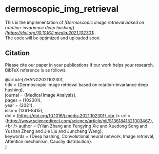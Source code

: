 # dermoscopic_img_retrieval
This is the implementation of *[Dermoscopic image retrieval based on rotation-invariance deep hashing] (https://doi.org/10.1016/j.media.2021.102301)*.<br />
The code will be optimized and uploaded soon.<br />
## Citation
Please cite our paper in your publications if our work helps your research. BibTeX reference is as follows.<br />

@article{ZHANG2021102301,<br />
title = {Dermoscopic image retrieval based on rotation-invariance deep hashing},<br />
journal = {Medical Image Analysis},<br />
pages = {102301},<br />
year = {2021},<br />
issn = {1361-8415},<br />
doi = {https://doi.org/10.1016/j.media.2021.102301},<br />
url = {https://www.sciencedirect.com/science/article/pii/S1361841521003467},<br />
author = {Yilan Zhang and Fengying Xie and Xuedong Song and Yushan Zheng and Jie Liu and Juncheng Wang},<br />
keywords = {Deep hashing, Convolutional neural network, Image retrieval, Attention mechanism, Cauchy distribution}.<br />
}
